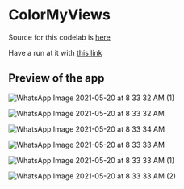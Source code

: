# ColorMyViews
Source for this codelab is [here](https://developer.android.com/codelabs/kotlin-android-training-constraint-layout#0)

Have a run at it with [this link](https://github.com/Crypt0Nyt/CodeLab/releases/download/Part-B/app-debug.apk)

## Preview of the app
![WhatsApp Image 2021-05-20 at 8 33 32 AM (1)](https://user-images.githubusercontent.com/59164922/118913158-90049200-b946-11eb-8344-3fee23554748.jpeg)

![WhatsApp Image 2021-05-20 at 8 33 32 AM](https://user-images.githubusercontent.com/59164922/118913210-a3176200-b946-11eb-9ca2-d5fa6d029360.jpeg)

![WhatsApp Image 2021-05-20 at 8 33 34 AM](https://user-images.githubusercontent.com/59164922/118913217-a4e12580-b946-11eb-8949-9678a4c7b8eb.jpeg)

![WhatsApp Image 2021-05-20 at 8 33 33 AM](https://user-images.githubusercontent.com/59164922/118913219-a579bc00-b946-11eb-88c3-383b045d4363.jpeg)

![WhatsApp Image 2021-05-20 at 8 33 33 AM (1)](https://user-images.githubusercontent.com/59164922/118913220-a6125280-b946-11eb-9eb4-96c161bd0f38.jpeg)

![WhatsApp Image 2021-05-20 at 8 33 33 AM (2)](https://user-images.githubusercontent.com/59164922/118913223-a6125280-b946-11eb-80ac-52f12d9e68e6.jpeg)
